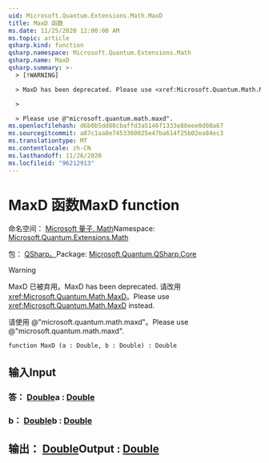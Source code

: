 ```yaml
---
uid: Microsoft.Quantum.Extensions.Math.MaxD
title: MaxD 函数
ms.date: 11/25/2020 12:00:00 AM
ms.topic: article
qsharp.kind: function
qsharp.namespace: Microsoft.Quantum.Extensions.Math
qsharp.name: MaxD
qsharp.summary: >-
  > [!WARNING]

  > MaxD has been deprecated. Please use <xref:Microsoft.Quantum.Math.MaxD> instead.

  >

  > Please use @"microsoft.quantum.math.maxd".
ms.openlocfilehash: d6b0b5dd80cbaffd3a5146f1333e88eee0d08a67
ms.sourcegitcommit: a87c1aa8e7453360025e47ba614f25b02ea84ec3
ms.translationtype: MT
ms.contentlocale: zh-CN
ms.lasthandoff: 11/26/2020
ms.locfileid: "96212913"
---
```

# <a name="maxd-function"></a><span data-ttu-id="da38d-102">MaxD 函数</span><span class="sxs-lookup"><span data-stu-id="da38d-102">MaxD function</span></span>

<span data-ttu-id="da38d-103">命名空间： [Microsoft 量子. Math](xref:Microsoft.Quantum.Extensions.Math)</span><span class="sxs-lookup"><span data-stu-id="da38d-103">Namespace: [Microsoft.Quantum.Extensions.Math](xref:Microsoft.Quantum.Extensions.Math)</span></span>

<span data-ttu-id="da38d-104">包： [QSharp。](https://nuget.org/packages/Microsoft.Quantum.QSharp.Core)</span><span class="sxs-lookup"><span data-stu-id="da38d-104">Package: [Microsoft.Quantum.QSharp.Core](https://nuget.org/packages/Microsoft.Quantum.QSharp.Core)</span></span>


> [!WARNING]
> <span data-ttu-id="da38d-105">MaxD 已被弃用。</span><span class="sxs-lookup"><span data-stu-id="da38d-105">MaxD has been deprecated.</span></span> <span data-ttu-id="da38d-106">请改用 <xref:Microsoft.Quantum.Math.MaxD>。</span><span class="sxs-lookup"><span data-stu-id="da38d-106">Please use <xref:Microsoft.Quantum.Math.MaxD> instead.</span></span>
>
> <span data-ttu-id="da38d-107">请使用 @"microsoft.quantum.math.maxd"。</span><span class="sxs-lookup"><span data-stu-id="da38d-107">Please use @"microsoft.quantum.math.maxd".</span></span>



```qsharp
function MaxD (a : Double, b : Double) : Double
```


## <a name="input"></a><span data-ttu-id="da38d-108">输入</span><span class="sxs-lookup"><span data-stu-id="da38d-108">Input</span></span>

### <a name="a--double"></a><span data-ttu-id="da38d-109">答： [Double](xref:microsoft.quantum.lang-ref.double)</span><span class="sxs-lookup"><span data-stu-id="da38d-109">a : [Double](xref:microsoft.quantum.lang-ref.double)</span></span>




### <a name="b--double"></a><span data-ttu-id="da38d-110">b： [Double](xref:microsoft.quantum.lang-ref.double)</span><span class="sxs-lookup"><span data-stu-id="da38d-110">b : [Double](xref:microsoft.quantum.lang-ref.double)</span></span>





## <a name="output--double"></a><span data-ttu-id="da38d-111">输出： [Double](xref:microsoft.quantum.lang-ref.double)</span><span class="sxs-lookup"><span data-stu-id="da38d-111">Output : [Double](xref:microsoft.quantum.lang-ref.double)</span></span>

